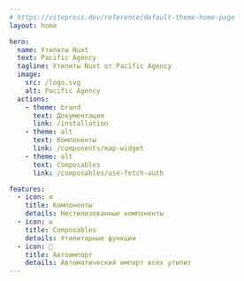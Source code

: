 ```yaml
---
# https://vitepress.dev/reference/default-theme-home-page
layout: home

hero:
  name: Утилиты Nuxt
  text: Pacific Agency
  tagline: Утилиты Nuxt от Pacific Agency
  image:
    src: /logo.svg
    alt: Pacific Agency
  actions:
    - theme: brand
      text: Документация
      link: /installation
    - theme: alt
      text: Компоненты
      link: /components/map-widget
    - theme: alt
      text: Composables
      link: /composables/use-fetch-auth

features:
  - icon: ⚙️
    title: Компоненты
    details: Нестилизованные компоненты
  - icon: ♻️
    title: Composables
    details: Утилитарные функции
  - icon: 🚀
    title: Автоимпорт
    details: Автоматический импорт всех утилит
---
```


